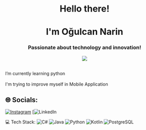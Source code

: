 <h1 align="center"> Hello there!</h1>
<h1 align="center"> I'm Oğulcan Narin</h1>
<h3 align="center">Passionate about technology and innovation!</h3>

<p align="center"><img src="https://i.imgur.com/A6bWGFl.gif"/>


<br> I’m currently learning python<br>
<br> I'm trying to improve myself in Mobile Application



## 🌐 Socials:
[![Instagram](https://img.shields.io/badge/Instagram-%23E4405F.svg?logo=Instagram&logoColor=white)](https://instagram.com/ogulcannarin_) 
[![LinkedIn](https://img.shields.io/badge/LinkedIn-%230077B5.svg?logo=https://www.linkedin.com/in/ogulcan-narin-b3a080295/) 


💻 Tech Stack:
![C#](https://img.shields.io/badge/c%23-%23239120.svg?style=for-the-badge&logo=csharp&logoColor=white) 
![Java](https://img.shields.io/badge/java-%23ED8B00.svg?style=for-the-badge&logo=openjdk&logoColor=white) 
![Python](https://img.shields.io/badge/python-3670A0?style=for-the-badge&logo=python&logoColor=ffdd54) 
![Kotlin](https://img.shields.io/badge/kotlin-%230095D5.svg?style=for-the-badge&logo=kotlin&logoColor=white) 
![PostgreSQL](https://img.shields.io/badge/postgresql-%23316192.svg?style=for-the-badge&logo=postgresql&logoColor=white)

